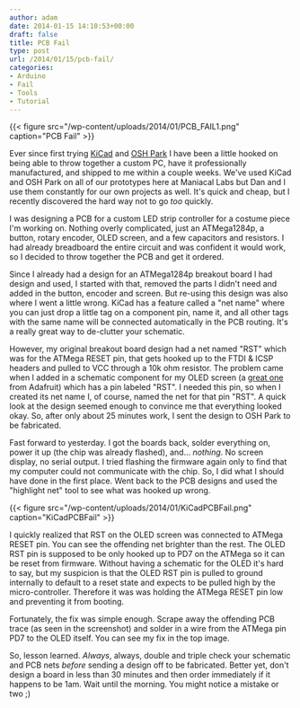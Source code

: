 ```yaml
---
author: adam
date: 2014-01-15 14:10:53+00:00
draft: false
title: PCB Fail
type: post
url: /2014/01/15/pcb-fail/
categories:
- Arduino
- Fail
- Tools
- Tutorial
---
```


{{< figure src="/wp-content/uploads/2014/01/PCB_FAIL1.png" caption="PCB Fail" >}}

Ever since first trying [KiCad](http://www.kicad-pcb.org/) and [OSH Park](http://oshpark.com) I have been a little hooked on being able to throw together a custom PC, have it professionally manufactured, and shipped to me within a couple weeks. We've used KiCad and OSH Park on all of our prototypes here at Maniacal Labs but Dan and I use them constantly for our own projects as well. It's quick and cheap, but I recently discovered the hard way not to go _too_ quickly.

I was designing a PCB for a custom LED strip controller for a costume piece I'm working on. Nothing overly complicated, just an ATMega1284p, a button, rotary encoder, OLED screen, and a few capacitors and resistors. I had already breadboard the entire circuit and was confident it would work, so I decided to throw together the PCB and get it ordered.

Since I already had a design for an ATMega1284p breakout board I had design and used, I started with that, removed the parts I didn't need and added in the button, encoder and screen. But re-using this design was also where I went a little wrong. KiCad has a feature called a "net name" where you can just drop a little tag on a component pin, name it, and all other tags with the same name will be connected automatically in the PCB routing. It's a really great way to de-clutter your schematic.

However, my original breakout board design had a net named "RST" which was for the ATMega RESET pin, that gets hooked up to the FTDI & ICSP headers and pulled to VCC through a 10k ohm resistor. The problem came when I added in a schematic component for my OLED screen (a [great one](http://www.adafruit.com/products/326) from Adafruit) which has a pin labeled "RST". I needed this pin, so when I created its net name I, of course, named the net for that pin "RST". A quick look at the design seemed enough to convince me that everything looked okay. So, after only about 25 minutes work, I sent the design to OSH Park to be fabricated.

Fast forward to yesterday. I got the boards back, solder everything on, power it up (the chip was already flashed), and... _nothing_. No screen display, no serial output. I tried flashing the firmware again only to find that my computer could not communicate with the chip. So, I did what I should have done in the first place. Went back to the PCB designs and used the "highlight net" tool to see what was hooked up wrong.

{{< figure src="/wp-content/uploads/2014/01/KiCadPCBFail.png" caption="KiCadPCBFail" >}}

I quickly realized that RST on the OLED screen was connected to ATMega RESET pin. You can see the offending net brighter than the rest. The OLED RST pin is supposed to be only hooked up to PD7 on the ATMega so it can be reset from firmware. Without having a schematic for the OLED it's hard to say, but my suspicion is that the OLED RST pin is pulled to ground internally to default to a reset state and expects to be pulled high by the micro-controller. Therefore it was was holding the ATMega RESET pin low and preventing it from booting.

Fortunately, the fix was simple enough. Scrape away the offending PCB trace (as seen in the screenshot) and solder in a wire from the ATMega pin PD7 to the OLED itself. You can see my fix in the top image.

So, lesson learned. _Always_, always, double and triple check your schematic and PCB nets _before_ sending a design off to be fabricated. Better yet, don't design a board in less than 30 minutes and then order immediately if it happens to be 1am. Wait until the morning. You might notice a mistake or two ;)

